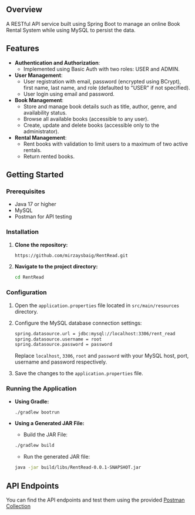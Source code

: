 ## Overview

A RESTful API service built using Spring Boot to manage an online Book Rental System while using MySQL to persist the data.

## Features

- **Authentication and Authorization**:
  - Implemented using Basic Auth with two roles: USER and ADMIN.
- **User Management**:
  - User registration with email, password (encrypted using BCrypt), first name, last name, and role (defaulted to "USER" if not specified).
  - User login using email and password.
- **Book Management**:
  - Store and manage book details such as title, author, genre, and availability status.
  - Browse all available books (accessible to any user).
  - Create, update and delete books (accessible only to the administrator).
- **Rental Management**:
  - Rent books with validation to limit users to a maximum of two active rentals.
  - Return rented books.

## Getting Started

### Prerequisites

- Java 17 or higher
- MySQL
- Postman for API testing

### Installation

1. **Clone the repository:**

    ```bash
    https://github.com/mirzaysbaig/RentRead.git
    ```

2. **Navigate to the project directory:**

    ```bash
    cd RentRead
    ```
    
### Configuration

1. Open the `application.properties` file located in `src/main/resources` directory.

2. Configure the MySQL database connection settings:

    ```bash
    spring.datasource.url = jdbc:mysql://localhost:3306/rent_read
    spring.datasource.username = root
    spring.datasource.password = password
    ```
    
    Replace `localhost`, `3306`, `root` and `password` with your MySQL host, port, username and password respectively.

3. Save the changes to the `application.properties` file.

### Running the Application

* **Using Gradle:**

    ```bash
    ./gradlew bootrun
    ```
* **Using a Generated JAR File:**

  - Build the JAR File: 

  ```bash
  ./gradlew build
  ```
  
  - Run the generated JAR file:

  ```bash
  java -jar build/libs/RentRead-0.0.1-SNAPSHOT.jar
  ```

## API Endpoints

You can find the API endpoints and test them using the provided [Postman Collection](https://www.postman.com/pgprajwal/workspace/api-repository/collection/34348286-67f43577-ed0c-4509-9837-96600b0a086e?action=share&creator=34348286)
